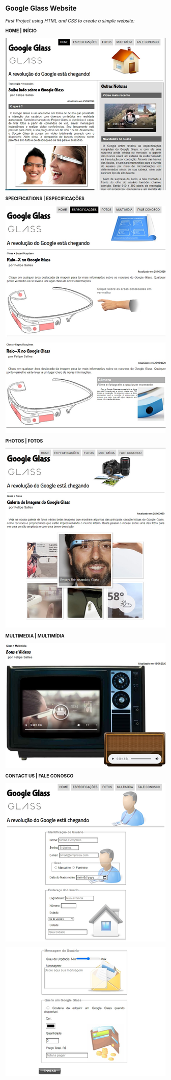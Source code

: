 ## Google Glass Website
*First Project using HTML and CSS to create a simple website:*
 
**HOME | INÍCIO**

![home](https://github.com/felipemsalles/Front-End-projects/blob/main/Google%20Glass%20Website/home.jpg)

**SPECIFICATIONS | ESPECIFICAÇÕES**

![specifications](https://github.com/felipemsalles/Front-End-projects/blob/main/Google%20Glass%20Website/specifications.jpg)

![informations](https://github.com/felipemsalles/Front-End-projects/blob/main/Google%20Glass%20Website/informations.jpg)

**PHOTOS | FOTOS**

![photos](https://github.com/felipemsalles/Front-End-projects/blob/main/Google%20Glass%20Website/photos.jpg)

**MULTIMEDIA | MULTIMÍDIA**

![videos](https://github.com/felipemsalles/Front-End-projects/blob/main/Google%20Glass%20Website/videos.jpg)

**CONTACT US | FALE CONOSCO**

![contactus1](https://github.com/felipemsalles/Front-End-projects/blob/main/Google%20Glass%20Website/contactus1.jpg)

![contactus2](https://github.com/felipemsalles/Front-End-projects/blob/main/Google%20Glass%20Website/contactus2.jpg)



